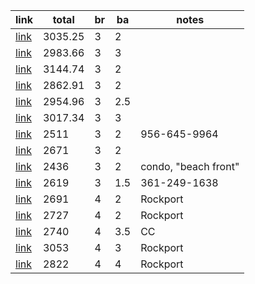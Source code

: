 | link | total | br | ba | notes |
|--|--|--|--|--|
| [link](https://silversandsvacationrentals.com/property/fadb79fe-9a4d-4ea5-b991-417cfbafd4a2?fromDate=2023-06-30&toDate=2023-07-05) | 3035.25 | 3 | 2 ||
| [link](https://silversandsvacationrentals.com/property/0437e44e-fe01-48e1-b4da-0b0315fdc019?fromDate=2023-06-30&toDate=2023-07-05) | 2983.66 | 3 | 3 ||
| [link](https://silversandsvacationrentals.com/property/cc8e8d91-bc46-414d-844b-99b0930d15b6?fromDate=2023-06-30&toDate=2023-07-05) | 3144.74 | 3 | 2 ||
| [link](https://silversandsvacationrentals.com/property/c1a83369-f94c-4764-b87b-d4d9ebe20c49?fromDate=2023-06-30&toDate=2023-07-05) | 2862.91 | 3 | 2 ||
| [link](https://www.vacasa.com/unit/54398?adults=4&checkIn=06-30-2023&checkOut=07-05-2023) | 2954.96 | 3 | 2.5 ||
| [link](https://www.vacasa.com/unit/56447?adults=4&checkIn=06-30-2023&checkOut=07-05-2023) | 3017.34 | 3 | 3 ||
| [link](https://www.airbnb.com/rooms/15255144?adults=4&location=Port%20Aransas%2C%20TX&check_in=2023-06-30&check_out=2023-07-05&federated_search_id=a67f44f1-3dd7-4896-b7d7-b3b6ba89f98d&source_impression_id=p3_1681317854_3RFuYD9TNM167Wff) | 2511 | 3 | 2 | 956-645-9964 |
| [link](https://www.airbnb.com/rooms/49322421?adults=4&location=Port%20Aransas%2C%20TX&check_in=2023-06-30&check_out=2023-07-05&federated_search_id=11f14e8f-d350-4c74-9a2a-ea7a591677c5&source_impression_id=p3_1681317842_znPo00l9K7Miwsp7) | 2671 | 3 | 2 | |
| [link](https://www.airbnb.com/rooms/591281701225375448?adults=4&location=Port%20Aransas%2C%20TX&check_in=2023-06-30&check_out=2023-07-05&federated_search_id=11f14e8f-d350-4c74-9a2a-ea7a591677c5&source_impression_id=p3_1681317840_SnXJA6iZOwKlDz3M) | 2436 | 3 | 2 | condo, "beach front" |
| [link](https://www.airbnb.com/rooms/557876928238677254?adults=4&check_in=2023-06-30&check_out=2023-07-05&federated_search_id=a67f44f1-3dd7-4896-b7d7-b3b6ba89f98d&source_impression_id=p3_1681318369_N7fU3om8Yl1ZBFEC) | 2619 | 3 | 1.5 | 361-249-1638 |
| [link](https://www.airbnb.com/rooms/49632255?adults=4&location=Port%20Aransas%2C%20TX&check_in=2023-06-30&check_out=2023-07-05&federated_search_id=6faf403c-1ee0-4708-8f2b-febd6096ada0&source_impression_id=p3_1681318698_6K97qPhBYYdZrHHX) | 2691 | 4 | 2 | Rockport |
| [link](https://www.airbnb.com/rooms/53050925?adults=4&location=Port%20Aransas%2C%20TX&check_in=2023-06-30&check_out=2023-07-05&federated_search_id=6faf403c-1ee0-4708-8f2b-febd6096ada0&source_impression_id=p3_1681318693_mciOo%2FWLsznsoz4f) | 2727 | 4 | 2 | Rockport |
| [link](https://www.airbnb.com/rooms/46177877?adults=4&check_in=2023-06-30&check_out=2023-07-05&federated_search_id=1ea7985e-a452-4549-bcc9-767972e12a98&source_impression_id=p3_1681318671_W8ypWRp4kwq1sdDI) | 2740 | 4 | 3.5 | CC |
| [link](https://www.airbnb.com/rooms/47885795?adults=4&enable_m3_private_room=false&location=Port%20Aransas%2C%20TX&check_in=2023-06-30&check_out=2023-07-05&federated_search_id=c91775e0-3b0e-4127-8a7a-2d9cec01585e&source_impression_id=p3_1681319595_tck3bCJBneLsIuK2) | 3053 | 4 | 3 | Rockport |
| [link](https://www.airbnb.com/rooms/573149042730308906?adults=4&location=Port%20Aransas%2C%20TX&check_in=2023-06-30&check_out=2023-07-05&federated_search_id=7b669d12-d182-48e7-8bf1-19ba33a8e199&source_impression_id=p3_1681319683_ZLGEeHv7CEM6TT30) | 2822 | 4 | 4 | Rockport | 